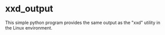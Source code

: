 # xxd_output
This simple python program provides the same output as the "xxd" utility in the Linux environment.
